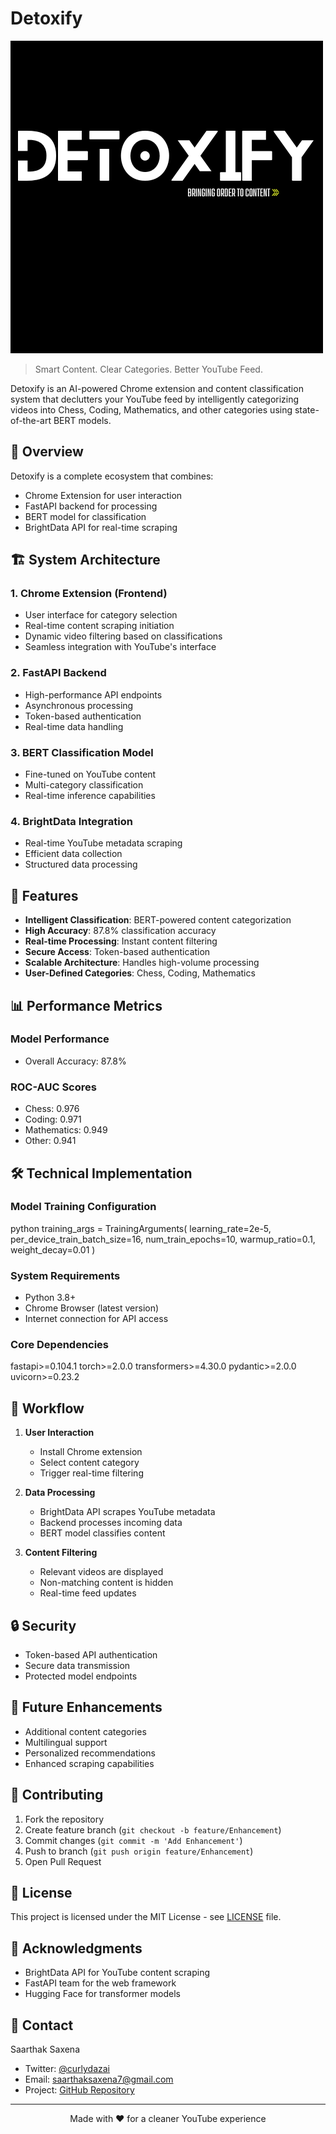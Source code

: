 # Detoxify

![Detoxify Logo](Detoxify.png)

> Smart Content. Clear Categories. Better YouTube Feed.

Detoxify is an AI-powered Chrome extension and content classification system that declutters your YouTube feed by intelligently categorizing videos into Chess, Coding, Mathematics, and other categories using state-of-the-art BERT models.

## 🎯 Overview

Detoxify is a complete ecosystem that combines:
- Chrome Extension for user interaction
- FastAPI backend for processing
- BERT model for classification
- BrightData API for real-time scraping

## 🏗️ System Architecture

### 1. Chrome Extension (Frontend)
- User interface for category selection
- Real-time content scraping initiation
- Dynamic video filtering based on classifications
- Seamless integration with YouTube's interface

### 2. FastAPI Backend
- High-performance API endpoints
- Asynchronous processing
- Token-based authentication
- Real-time data handling

### 3. BERT Classification Model
- Fine-tuned on YouTube content
- Multi-category classification
- Real-time inference capabilities

### 4. BrightData Integration
- Real-time YouTube metadata scraping
- Efficient data collection
- Structured data processing

## 🚀 Features

- **Intelligent Classification**: BERT-powered content categorization
- **High Accuracy**: 87.8% classification accuracy
- **Real-time Processing**: Instant content filtering
- **Secure Access**: Token-based authentication
- **Scalable Architecture**: Handles high-volume processing
- **User-Defined Categories**: Chess, Coding, Mathematics

## 📊 Performance Metrics

### Model Performance
- Overall Accuracy: 87.8%

### ROC-AUC Scores
- Chess: 0.976
- Coding: 0.971
- Mathematics: 0.949
- Other: 0.941

## 🛠️ Technical Implementation

### Model Training Configuration
python
training_args = TrainingArguments(
learning_rate=2e-5,
per_device_train_batch_size=16,
num_train_epochs=10,
warmup_ratio=0.1,
weight_decay=0.01
)

### System Requirements
- Python 3.8+
- Chrome Browser (latest version)
- Internet connection for API access

### Core Dependencies
fastapi>=0.104.1
torch>=2.0.0
transformers>=4.30.0
pydantic>=2.0.0
uvicorn>=0.23.2

## 🔄 Workflow

1. **User Interaction**
   - Install Chrome extension
   - Select content category
   - Trigger real-time filtering

2. **Data Processing**
   - BrightData API scrapes YouTube metadata
   - Backend processes incoming data
   - BERT model classifies content

3. **Content Filtering**
   - Relevant videos are displayed
   - Non-matching content is hidden
   - Real-time feed updates

## 🔒 Security

- Token-based API authentication
- Secure data transmission
- Protected model endpoints

## 🔮 Future Enhancements

- Additional content categories
- Multilingual support
- Personalized recommendations
- Enhanced scraping capabilities

## 🤝 Contributing

1. Fork the repository
2. Create feature branch (`git checkout -b feature/Enhancement`)
3. Commit changes (`git commit -m 'Add Enhancement'`)
4. Push to branch (`git push origin feature/Enhancement`)
5. Open Pull Request

## 📝 License

This project is licensed under the MIT License - see [LICENSE](LICENSE) file.

## 🙏 Acknowledgments

- BrightData API for YouTube content scraping
- FastAPI team for the web framework
- Hugging Face for transformer models

## 📧 Contact

Saarthak Saxena
- Twitter: [@curlydazai](https://x.com/curlydazai)
- Email: saarthaksaxena7@gmail.com
- Project: [GitHub Repository](https://github.com/Saarthakkj/detoxify_yt)

---
<p align="center">Made with ❤️ for a cleaner YouTube experience</p>